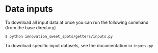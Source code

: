 # Data inputs

To download all input data at once you can run the following command (from the base directory)

```shell
$ python innovation_sweet_spots/getters/inputs.py
```

To download specific input datasets, see the documentation in `inputs.py`

